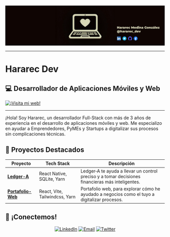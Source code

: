 ![logo](https://raw.githubusercontent.com/hararec-dev/hararec-dev/main/assets/logo.jpg)

---

# **Hararec Dev**  
## 💻 **Desarrollador de Aplicaciones Móviles y Web** 
[![¡Visita mi web!](https://img.shields.io/badge/¡Visita_mi_sitio_web!-4F46E5?style=for-the-badge&logo=google-chrome&logoColor=white)](https://hararecdev.com)

---

¡Hola! Soy Hararec, un desarrollador Full-Stack con más de 3 años de experiencia en el desarrollo de aplicaciones móviles y web. Me especializo en ayudar a Emprendedores, PyMEs y Startups a digitalizar sus procesos sin complicaciones técnicas.


## 🚀 **Proyectos Destacados**  
| Proyecto | Tech Stack | Descripción |  
|----------|------------|-------------|  
| [**Ledger-A**](https://github.com/hararec-dev/ledger-a) | React Native, SQLite, Yarn | Ledger‑A te ayuda a llevar un control preciso y a tomar decisiones financieras más inteligentes. |  
| [**Portafolio-Web**](https://github.com/hararec-dev/hararecdev) | React, Vite, Tailwindcss, Yarn | Portafolio web, para explorar cómo he ayudado a negocios como el tuyo a digitalizar procesos.  |  

## 💬 ¡Conectemos!  

<div align="center">

[![LinkedIn](https://img.shields.io/badge/LinkedIn-0077B5?style=for-the-badge&logo=linkedin&logoColor=white)](https://www.linkedin.com/in/hararec-dev/)
[![Email](https://img.shields.io/badge/Email-4F46E5?style=for-the-badge&logo=gmail&logoColor=white)](mailto:hararecdev@gmail.com)
[![Twitter](https://img.shields.io/badge/Twitter-1DA1F2?style=for-the-badge&logo=X&logoColor=white)](https://x.com/hararec_dev)

</div>
